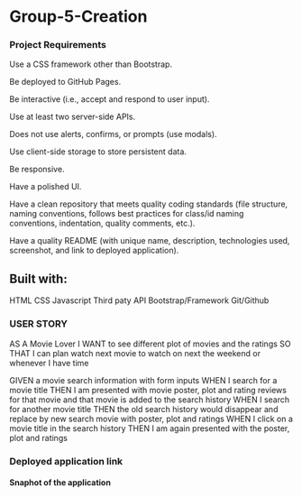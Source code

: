 # Group-5-Creation

### Project Requirements

Use a CSS framework other than Bootstrap.

Be deployed to GitHub Pages.

Be interactive (i.e., accept and respond to user input).

Use at least two server-side APIs.

Does not use alerts, confirms, or prompts (use modals).

Use client-side storage to store persistent data.

Be responsive.

Have a polished UI.

Have a clean repository that meets quality coding standards (file structure, naming conventions, follows best practices for class/id naming conventions, indentation, quality comments, etc.).

Have a quality README (with unique name, description, technologies used, screenshot, and link to deployed application).


## Built with:

HTML
CSS
Javascript
Third paty API
Bootstrap/Framework
Git/Github

### USER STORY

AS A Movie Lover
I WANT to see different plot of movies and the ratings 
SO THAT I can plan watch next movie to watch on next the weekend or whenever I have time

GIVEN a movie search information with form inputs
WHEN I search for a movie title
THEN I am presented with movie poster, plot and rating reviews for that movie and that movie is added to the search history
WHEN I search for another movie title 
THEN the old search history would disappear and replace by new search movie with poster, plot and ratings
WHEN I click on a movie title in the search history
THEN I am again presented with the poster, plot and ratings

### Deployed application link

#### Snaphot of the application
